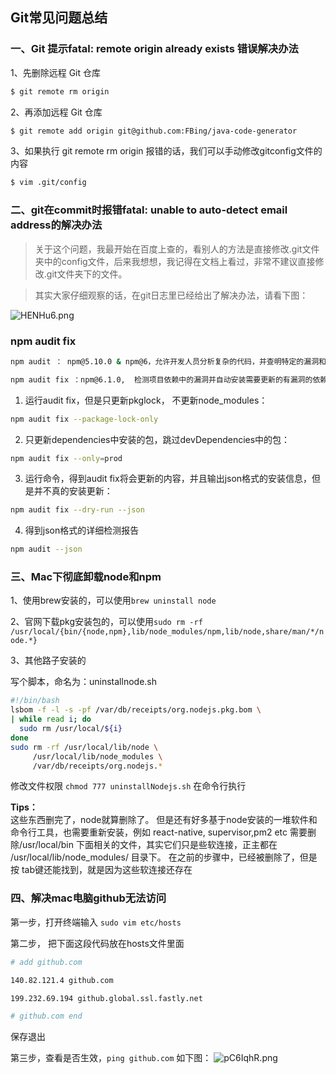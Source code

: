 ## Git常见问题总结

### 一、Git 提示fatal: remote origin already exists 错误解决办法

1、先删除远程 Git 仓库

```sh
$ git remote rm origin
```

2、再添加远程 Git 仓库

```sh
$ git remote add origin git@github.com:FBing/java-code-generator
```

3、如果执行 git remote rm origin 报错的话，我们可以手动修改gitconfig文件的内容

```sh
$ vim .git/config
```

### 二、git在commit时报错fatal: unable to auto-detect email address的解决办法

> 关于这个问题，我最开始在百度上查的，看别人的方法是直接修改.git文件夹中的config文件，后来我想想，我记得在文档上看过，非常不建议直接修改.git文件夹下的文件。

> 其实大家仔细观察的话，在git日志里已经给出了解决办法，请看下图：

![HENHu6.png](https://s4.ax1x.com/2022/02/02/HENHu6.png)

### npm audit fix

```sh
npm audit ： npm@5.10.0 & npm@6，允许开发人员分析复杂的代码，并查明特定的漏洞和缺陷。

npm audit fix ：npm@6.1.0,  检测项目依赖中的漏洞并自动安装需要更新的有漏洞的依赖，而不必再自己进行跟踪和修复。
```

1. 运行audit fix，但是只更新pkglock， 不更新node_modules：

```sh
npm audit fix --package-lock-only
```

2. 只更新dependencies中安装的包，跳过devDependencies中的包：

```sh
npm audit fix --only=prod
```

3. 运行命令，得到audit fix将会更新的内容，并且输出json格式的安装信息，但是并不真的安装更新：

```sh
npm audit fix --dry-run --json
```

4. 得到json格式的详细检测报告

```sh
npm audit --json
```

### 三、Mac下彻底卸载node和npm

1、使用brew安装的，可以使用`brew uninstall node`

2、官网下载pkg安装包的，可以使用`sudo rm -rf /usr/local/{bin/{node,npm},lib/node_modules/npm,lib/node,share/man/*/node.*}`

3、其他路子安装的

写个脚本，命名为：uninstallnode.sh
```sh
#!/bin/bash
lsbom -f -l -s -pf /var/db/receipts/org.nodejs.pkg.bom \
| while read i; do
  sudo rm /usr/local/${i}
done
sudo rm -rf /usr/local/lib/node \
     /usr/local/lib/node_modules \
     /var/db/receipts/org.nodejs.*
```

修改文件权限 `chmod 777 uninstallNodejs.sh`
在命令行执行

<strong>Tips：</strong>
<br/>
这些东西删完了，node就算删除了。
但是还有好多基于node安装的一堆软件和命令行工具，也需要重新安装，例如 react-native, supervisor,pm2 etc
需要删除/usr/local/bin 下面相关的文件，其实它们只是些软连接，正主都在 /usr/local/lib/node_modules/ 目录下。
在之前的步骤中，已经被删除了，但是按 tab键还能找到，就是因为这些软连接还存在

### 四、解决mac电脑github无法访问

第一步，打开终端输入 `sudo vim etc/hosts`

第二步， 把下面这段代码放在hosts文件里面
```sh
# add github.com

140.82.121.4 github.com

199.232.69.194 github.global.ssl.fastly.net

# github.com end
```
保存退出

第三步，查看是否生效，`ping github.com` 如下图：
![pC6IqhR.png](https://s1.ax1x.com/2023/07/06/pC6IqhR.png)